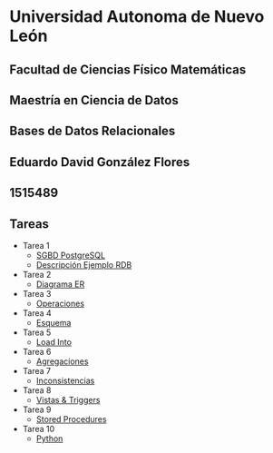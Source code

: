 # Universidad Autonoma de Nuevo León
## Facultad de Ciencias Físico Matemáticas
## Maestría en Ciencia de Datos
## Bases de Datos Relacionales
## Eduardo David González Flores
## 1515489
## Tareas
- Tarea 1
    - [SGBD PostgreSQL](./Tarea%201%20-%20SGBD%20PostgreSQL.pdf)
    - [Descripción Ejemplo RDB](./Tarea%201%20-%20Descripcion%20Ejemplo%20RDB.pdf)
- Tarea 2
    - [Diagrama ER](Tarea%202%20-%20Diagrama%20ER.pdf)
- Tarea 3
    - [Operaciones](./Tarea%203%20-%20Operaciones.pdf)
- Tarea 4
    - [Esquema](./Tarea%204%20-%20Esquema.pdf)
- Tarea 5
    - [Load Into](./Tarea%205%20-%20Load%20Into.pdf)
- Tarea 6
    - [Agregaciones](./Tarea%206%20-%20Agregaciones.pdf)
- Tarea 7
    - [Inconsistencias](./Tarea%207%20-%20Inconsistencias.pdf)
- Tarea 8
    - [Vistas & Triggers](./Tarea%208%20-%20Vistas.pdf)
- Tarea 9
    - [Stored Procedures](./Tarea%209%20-%20Stored%20Procedures.pdf)
- Tarea 10
    - [Python](./Tarea%2010%20-%20Python.ipynb)
